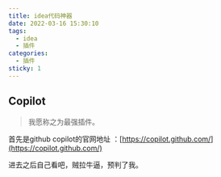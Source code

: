 ```yaml
---
title: idea代码神器
date: 2022-03-16 15:30:10
tags:
  - idea
  - 插件
categories:
  - 插件 
sticky: 1
---
```

  ## Copilot
> 我愿称之为最强插件。

首先是github copilot的官网地址 ：[https://copilot.github.com/](https://copilot.github.com/)

进去之后自己看吧，贼拉牛逼，预判了我。